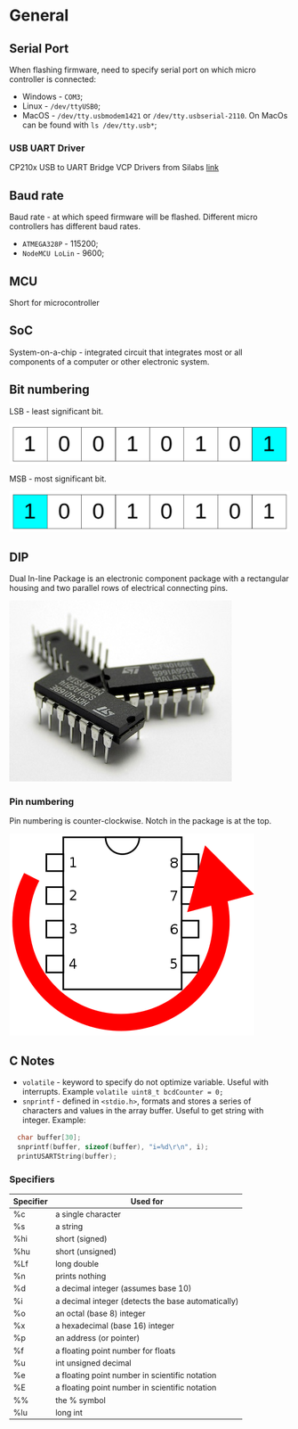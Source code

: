 # General

## Serial Port
When flashing firmware, need to specify serial port on which micro controller is connected:
- Windows - `COM3`;
- Linux - `/dev/ttyUSB0`;
- MacOS - `/dev/tty.usbmodem1421` or `/dev/tty.usbserial-2110`. On MacOs can be found with `ls /dev/tty.usb*`;

### USB UART Driver
CP210x USB to UART Bridge VCP Drivers from Silabs [link](https://www.silabs.com/developers/usb-to-uart-bridge-vcp-drivers?tab=downloads#software)

## Baud rate 
Baud rate - at which speed firmware will be flashed. Different micro controllers has different baud rates. 
- `ATMEGA328P` - 115200;
- `NodeMCU LoLin` - 9600;

## MCU
Short for microcontroller

## SoC
System-on-a-chip - integrated circuit that integrates most or all components of a computer or other electronic system.

## Bit numbering
LSB - least significant bit.

![lsb](./assets/lsb.png)

MSB - most significant bit.

![msb](./assets/msb.png)


## DIP
Dual In-line Package is an electronic component package with a rectangular housing and two parallel rows of electrical connecting pins.

![dip](assets/dip.jpeg)

### Pin numbering
Pin numbering is counter-clockwise. Notch in the package is at the top.

![dip numbering](assets/dip-numbpering.png)

## C Notes
- `volatile` - keyword to specify do not optimize variable. Useful with interrupts. Example `volatile uint8_t bcdCounter = 0;`
- `snprintf` - defined in `<stdio.h>`,  formats and stores a series of characters and values in the array buffer. Useful to get string with integer. Example:
```c
  char buffer[30];
  snprintf(buffer, sizeof(buffer), "i=%d\r\n", i);
  printUSARTString(buffer);
```

### Specifiers
| Specifier | Used for                                           |
| --------- | -------------------------------------------------- |
| %c        | a single character                                 |
| %s        | a string                                           |
| %hi       | short (signed)                                     |
| %hu       | short (unsigned)                                   |
| %Lf       | long double                                        |
| %n        | prints nothing                                     |
| %d        | a decimal integer (assumes base 10)                |
| %i        | a decimal integer (detects the base automatically) |
| %o        | an octal (base 8) integer                          |
| %x        | a hexadecimal (base 16) integer                    |
| %p        | an address (or pointer)                            |
| %f        | a floating point number for floats                 |
| %u        | int unsigned decimal                               |
| %e        | a floating point number in scientific notation     |
| %E        | a floating point number in scientific notation     |
| %%        | the % symbol                                       |
| %lu       | long int                                           |
